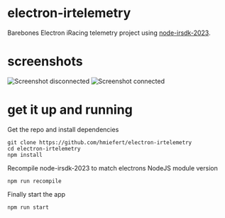 # electron-irtelemetry
Barebones Electron iRacing telemetry project using [node-irsdk-2023](https://github.com/hmiefert/node-irsdk-2023).

# screenshots
![Screenshot disconnected](https://github.com/hmiefert/electron-irtelemetry/blob/master/screenshot_disconnected?raw=true)
![Screenshot connected](https://github.com/hmiefert/electron-irtelemetry/blob/master/screenshot_disconnected?raw=true)
# get it up and running
Get the repo and install dependencies
```
git clone https://github.com/hmiefert/electron-irtelemetry
cd electron-irtelemetry
npm install
```

Recompile node-irsdk-2023 to match electrons NodeJS module version
```
npm run recompile
```

Finally start the app
```
npm run start
```

